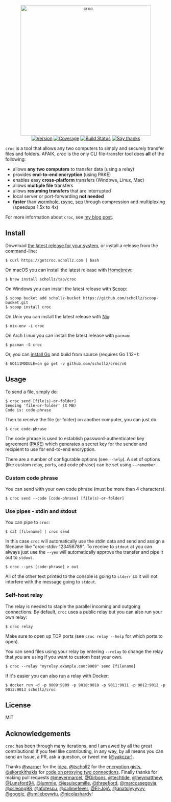 
<p align="center">
<img
    src="https://user-images.githubusercontent.com/6550035/46709024-9b23ad00-cbf6-11e8-9fb2-ca8b20b7dbec.jpg"
    width="408px" border="0" alt="croc">
<br>
<a href="https://github.com/schollz/croc/releases/latest"><img src="https://img.shields.io/badge/version-v6.4.0-brightgreen.svg?style=flat-square" alt="Version"></a>
<a href="https://coveralls.io/github/schollz/croc"><img src="https://img.shields.io/badge/coverage-80%25-green.svg?style=flat-square" alt="Coverage"></a>
<a href="https://travis-ci.org/schollz/croc"><img
src="https://img.shields.io/travis/schollz/croc.svg?style=flat-square" alt="Build
Status"></a> 
<a href="https://saythanks.io/to/schollz"><img src="https://img.shields.io/badge/Say%20Thanks-!-brightgreen.svg?style=flat-square" alt="Say thanks"></a>
</p>

`croc` is a tool that allows any two computers to simply and securely transfer files and folders. AFAIK, *croc* is the only CLI file-transfer tool does **all** of the following:

- allows **any two computers** to transfer data (using a relay)
- provides **end-to-end encryption** (using PAKE)
- enables easy **cross-platform** transfers (Windows, Linux, Mac)
- allows **multiple file** transfers
- allows **resuming transfers** that are interrupted
- local server or port-forwarding **not needed**
- **faster** than [wormhole](https://github.com/warner/magic-wormhole), [rsync](https://linux.die.net/man/1/rsync), [scp](https://linux.die.net/man/1/scp) through compression and multiplexing (speedups 1.5x to 4x)

For more information about `croc`, see [my blog post](https://schollz.com/software/croc6).


## Install

Download [the latest release for your system](https://github.com/schollz/croc/releases/latest), or install a release from the command-line:

```
$ curl https://getcroc.schollz.com | bash
```


On macOS you can install the latest release with [Homebrew](https://brew.sh/): 

```
$ brew install schollz/tap/croc
```


On Windows you can install the latest release with [Scoop](https://scoop.sh/): 

```
$ scoop bucket add schollz-bucket https://github.com/schollz/scoop-bucket.git
$ scoop install croc
```

On Unix you can install the latest release with [Nix](https://nixos.org/nix):

```
$ nix-env -i croc
```


On Arch Linux you can install the latest release with `pacman`:

```
$ pacman -S croc
```

Or, you can [install Go](https://golang.org/dl/) and build from source (requires Go 1.12+): 

```
$ GO111MODULE=on go get -v github.com/schollz/croc/v6
```



## Usage 

To send a file, simply do: 

```
$ croc send [file(s)-or-folder]
Sending 'file-or-folder' (X MB)
Code is: code-phrase
```

Then to receive the file (or folder) on another computer, you can just do 

```
$ croc code-phrase
```

The code phrase is used to establish password-authenticated key agreement ([PAKE](https://en.wikipedia.org/wiki/Password-authenticated_key_agreement)) which generates a secret key for the sender and recipient to use for end-to-end encryption.

There are a number of configurable options (see `--help`). A set of options (like custom relay, ports, and code phrase) can be set using `--remember`.

### Custom code phrase

You can send with your own code phrase (must be more than 4 characters).

```
$ croc send --code [code-phrase] [file(s)-or-folder]
```

### Use pipes - stdin and stdout

You can pipe to `croc`:

```
$ cat [filename] | croc send
```

In this case `croc` will automatically use the stdin data and send and assign a filename like "croc-stdin-123456789". To receive to `stdout` at you can always just use the `--yes`  will automatically approve the transfer and pipe it out to `stdout`. 

```
$ croc --yes [code-phrase] > out
```

All of the other text printed to the console is going to `stderr` so it will not interfere with the message going to `stdout`.

### Self-host relay

The relay is needed to staple the parallel incoming and outgoing connections. By default, `croc` uses a public relay but you can also run your own relay:

```
$ croc relay
```

Make sure to open up TCP ports (see `croc relay --help` for which ports to open). 

You can send files using your relay by entering `--relay` to change the relay that you are using if you want to custom host your own.

```
$ croc --relay "myrelay.example.com:9009" send [filename]
```

If it's easier you can also run a relay with Docker:


```
$ docker run -d -p 9009:9009 -p 9010:9010 -p 9011:9011 -p 9012:9012 -p 9013:9013 schollz/croc
```

## License

MIT

## Acknowledgements

`croc` has been through many iterations, and I am awed by all the great contributions! If you feel like contributing, in any way, by all means you can send an Issue, a PR, ask a question, or tweet me ([@yakczar](http://ctt.ec/Rq054)).

Thanks [@warner](https://github.com/warner) for the [idea](https://github.com/warner/magic-wormhole), [@tscholl2](https://github.com/tscholl2) for the [encryption gists](https://gist.github.com/tscholl2/dc7dc15dc132ea70a98e8542fefffa28), [@skorokithakis](https://github.com/skorokithakis) for [code on proxying two connections](https://www.stavros.io/posts/proxying-two-connections-go/). Finally thanks for making pull requests [@meyermarcel](https://github.com/meyermarcel), [@Girbons](https://github.com/Girbons), [@techtide](https://github.com/techtide), [@heymatthew](https://github.com/heymatthew), [@Lunsford94](https://github.com/Lunsford94), [@lummie](https://github.com/lummie), [@jesuiscamille](https://github.com/jesuiscamille), [@threefjord](https://github.com/threefjord), [@marcossegovia](https://github.com/marcossegovia), [@csleong98](https://github.com/csleong98), [@afotescu](https://github.com/afotescu), [@callmefever](https://github.com/callmefever), [@El-JojA](https://github.com/El-JojA), [@anatolyyyyyy](https://github.com/anatolyyyyyy), [@goggle](https://github.com/goggle), [@smileboywtu](https://github.com/smileboywtu), [@nicolashardy](https://github.com/nicolashardy)!
